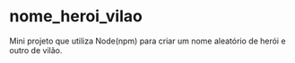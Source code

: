 # nome_heroi_vilao
Mini projeto que utiliza Node(npm) para criar um nome aleatório de herói e outro de vilão. 
